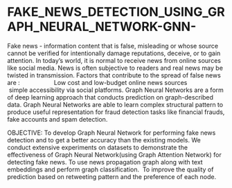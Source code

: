 # FAKE_NEWS_DETECTION_USING_GRAPH_NEURAL_NETWORK-GNN-
Fake news - information content that is false, misleading or whose source cannot be verified for intentionally damage reputations, deceive, or to gain attention.
In today’s world, it is normal to receive news from online sources like social media. News is often subjective to readers and real news may be twisted in transmission.
Factors that contribute to the spread of false news are :
                   Low cost and low-budget online news sources 
                   simple accessibility via social platforms.
Graph Neural Networks are a form of deep learning approach that conducts prediction on graph-described data.
Graph Neural Networks are able to learn complex structural pattern to produce useful representation for fraud detection tasks like financial frauds, fake accounts and spam detection.
 
 OBJECTIVE:
 To develop Graph Neural Network for performing fake news detection and to get a better accuracy than the existing models.
We conduct extensive experiments on datasets to demonstrate the effectiveness of Graph Neural Network(using Graph Attention Network) for detecting fake news.
To use news propagation graph along with text embeddings and perform graph classification. 
To improve the quality of prediction based on retweeting pattern and the preference of each node.


